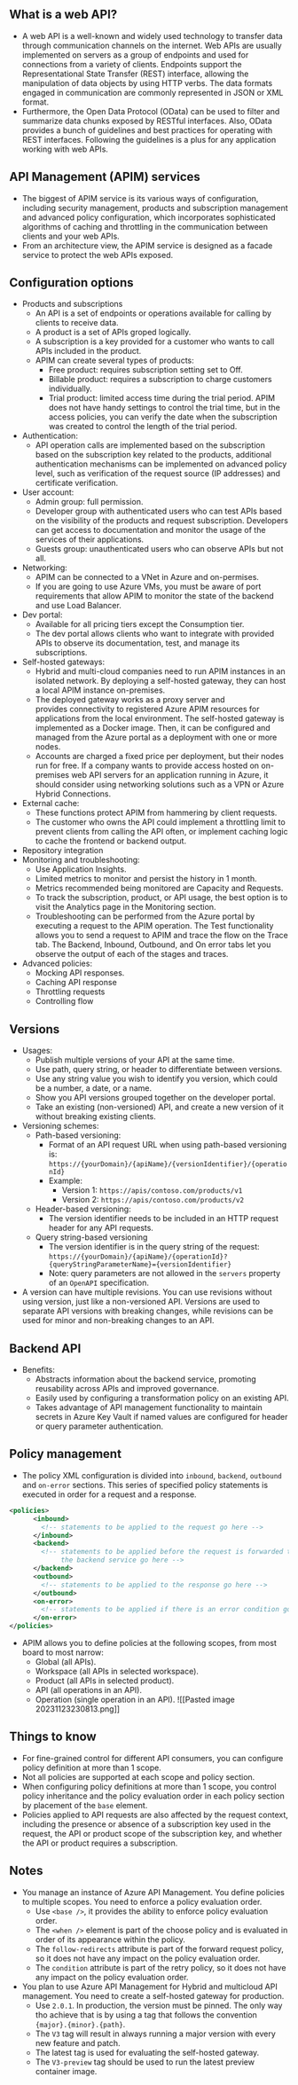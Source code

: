 ## What is a web API?
- A web API is a well-known and widely used technology to transfer data through communication channels on the internet. Web APIs are usually implemented on servers as a group of endpoints and used for connections from a variety of clients. Endpoints support the Representational State Transfer (REST) interface, allowing the manipulation of data objects by using HTTP verbs. The data formats engaged in communication are commonly represented in JSON or XML format.
- Furthermore, the Open Data Protocol (OData) can be used to filter and summarize data chunks exposed by RESTful interfaces. Also, OData provides a bunch of guidelines and best practices for operating with REST interfaces. Following the guidelines is a plus for any application working with web APIs.
## API Management (APIM) services
- The biggest of APIM service is its various ways of configuration, including security management, products and subscription management and advanced policy configuration, which incorporates sophisticated algorithms of caching and throttling in the communication between clients and your web APIs.
- From an architecture view, the APIM service is designed as a facade service to protect the web APIs exposed.
## Configuration options
- Products and subscriptions
	- An API is a set of endpoints or operations available for calling by clients to receive data.
	- A product is a set of APIs groped logically.
	- A subscription is a key provided for a customer who wants to call APIs included in the product.
	- APIM can create several types of products:
		- Free product: requires subscription setting set to Off.
		- Billable product: requires a subscription to charge customers individually.
		- Trial product: limited access time during the trial period. APIM does not have handy settings to control the trial time, but in the access policies, you can verify the date when the subscription was created to control the length of the trial period.
- Authentication:
	- API operation calls are implemented based on the subscription based on the subscription key related to the products, additional authentication mechanisms can be implemented on advanced policy level, such as verification of the request source (IP addresses) and certificate verification.
- User account:
	- Admin group: full permission.
	- Developer group with authenticated users who can test APIs based on the visibility of the products and request subscription. Developers can get access to documentation and monitor the usage of the services of their applications.
	- Guests group: unauthenticated users who can observe APIs but not all.
- Networking:
	- APIM can be connected to a VNet in Azure and on-permises.
	- If you are going to use Azure VMs, you must be aware of port requirements that allow APIM to monitor the state of the backend and use Load Balancer.
- Dev portal:
	- Available for all pricing tiers except the Consumption tier.
	- The dev portal allows clients who want to integrate with provided APIs to observe its documentation, test, and manage its subscriptions.
- Self-hosted gateways:
	- Hybrid and multi-cloud companies need to run APIM instances in an isolated network. By deploying a self-hosted gateway, they can host a local APIM instance on-premises. 
	- The deployed gateway works as a proxy server and provides connectivity to registered Azure APIM resources for applications from the local environment. The self-hosted gateway is implemented as a Docker image. Then, it can be configured and managed from the Azure portal as a deployment with one or more nodes. 
	- Accounts are charged a fixed price per deployment, but their nodes run for free. If a company wants to provide access hosted on on-premises web API servers for an application running in Azure, it should consider using networking solutions such as a VPN or Azure Hybrid Connections.
- External cache:
	- These functions protect APIM from hammering by client requests.
	- The customer who owns the API could implement a throttling limit to prevent clients from calling the API often, or implement caching logic to cache the frontend or backend output.
- Repository integration
- Monitoring and troubleshooting:
	- Use Application Insights.
	- Limited metrics to monitor and persist the history in 1 month.
	- Metrics recommended being monitored are Capacity and Requests.
	- To track the subscription, product, or API usage, the best option is to visit the Analytics page in the Monitoring section.
	- Troubleshooting can be performed from the Azure portal by executing a request to the APIM operation. The Test functionality allows you to send a request to APIM and trace the flow on the Trace tab. The Backend, Inbound, Outbound, and On error tabs let you observe the output of each of the stages and traces.
- Advanced policies:
	- Mocking API responses.
	- Caching API response
	- Throttling requests
	- Controlling flow
## Versions
- Usages:
	- Publish multiple versions of your API at the same time.
	- Use path, query string, or header to differentiate between versions.
	- Use any string value you wish to identify you version, which could be a number, a date, or a name.
	- Show you API versions grouped together on the developer portal.
	- Take an existing (non-versioned) API, and create a new version of it without breaking existing clients.
- Versioning schemes:
	- Path-based versioning:
		- Format of an API request URL when using path-based versioning is: `https://{yourDomain}/{apiName}/{versionIdentifier}/{operationId}`
		- Example:
			- Version 1: `https://apis/contoso.com/products/v1`
			- Version 2: `https://apis/contoso.com/products/v2`
	- Header-based versioning:
		- The version identifier needs to be included in an HTTP request header for any API requests.
	- Query string-based versioning
		- The version identifier is in the query string of the request: `https://{yourDomain}/{apiName}/{operationId}?{queryStringParameterName}={versionIdentifier}`
		- Note: query parameters are not allowed in the `servers` property of an `OpenAPI` specification.
- A version can have multiple revisions. You can use revisions without using version, just like a non-versioned API. Versions are used to separate API versions with breaking changes, while revisions can be used for minor and non-breaking changes to an API.
## Backend API
- Benefits:
	- Abstracts information about the backend service, promoting reusability across APIs and improved governance.
	- Easily used by configuring a transformation policy on an existing API.
	- Takes advantage of API management functionality to maintain secrets in Azure Key Vault if named values are configured for header or query parameter authentication.
## Policy management
- The policy XML configuration is divided into `inbound`, `backend`, `outbound` and `on-error` sections. This series of specified policy statements is executed in order for a request and a response.
`````` xml
<policies>
	  <inbound>
	    <!-- statements to be applied to the request go here -->
	  </inbound>
	  <backend>
	    <!-- statements to be applied before the request is forwarded to 
	         the backend service go here -->
	  </backend>
	  <outbound>
	    <!-- statements to be applied to the response go here -->
	  </outbound>
	  <on-error>
	    <!-- statements to be applied if there is an error condition go here -->
	  </on-error>
</policies>
``````
- APIM allows you to define policies at the following scopes, from most board to most narrow:
	- Global (all APIs).
	- Workspace (all APIs in selected workspace).
	- Product (all APIs in selected product).
	- API (all operations in an API).
	- Operation (single operation in an API).
	  ![[Pasted image 20231123230813.png]]
## Things to know
- For fine-grained control for different API consumers, you can configure policy definition at more than 1 scope.
- Not all policies are supported at each scope and policy section.
- When configuring policy definitions at more than 1 scope, you control policy inheritance and the policy evaluation order in each policy section by placement of the `base` element.
- Policies applied to API requests are also affected by the request context, including the presence or absence of a subscription key used in the request, the API or product scope of the subscription key, and whether the API or product requires a subscription.
## Notes
- You manage an instance of Azure API Management. You define policies to multiple scopes. You need to enforce a policy evaluation order.
	- Use `<base />`, it provides the ability to enforce policy evaluation order.
	- The `<when />` element is part of the choose policy and is evaluated in order of its appearance within the policy.
	- The `follow-redirects` attribute is part of the forward request policy, so it does not have any impact on the policy evaluation order.
	- The `condition` attribute is part of the retry policy, so it does not have any impact on the policy evaluation order.
- You plan to use Azure API Management for Hybrid and multicloud API management. You need to create a self-hosted gateway for production.
	- Use `2.0.1`. In production, the version must be pinned. The only way tho achieve that is by using a tag that follows the convention `{major}.{minor}.{path}`.
	- The `V3` tag will result in always running a major version with every new feature and patch.
	- The latest tag is used for evaluating the self-hosted gateway.
	- The `V3-preview` tag should be used to run the latest preview container image.